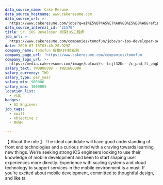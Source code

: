 ```yaml
---
data_source_name: Cake Resume
data_source_hostname: www.cakeresume.com
data_source_url: >-
  https://www.cakeresume.com/jobs?q=ai%E5%B7%A5%E7%A8%8B%E5%B8%AB&refinementList%5Blang_[…]y_type%5D=per_year&range%5Bsalary_range%5D%5Bmin%5D=1000000
data_source_internal_id: '21570'
title: Sr. iOS Developer 資深iOS工程師
job_url: >-
  https://www.cakeresume.com/companies/tomofun/jobs/sr-ios-developer-senior-ios-engineer-b30aa1
date: 2020-07-15T03:40:20.929Z
company_name: Tomofun 寵物AI科技新創
company_page_url: 'https://www.cakeresume.com/companies/tomofun'
company_logo_url: >-
  https://media.cakeresume.com/image/upload/s--Lnjf32Kn--/c_pad,fl_png8,h_200,w_200/v1594890273/ztfrcn5jli33qaw9bpsz.png
salary_text: TWD900000 - TWD1600000
salary_currency: TWD
salary_type: per_year
salary_min: 900000
salary_max: 1600000
location_list:
  - 台北
badges:
  - AI Engineer
job_tags:
  - swift
  - objective c
  - MVVM

---
```


【 About the role 】 The ideal candidate will have good understanding of front end technologies and a curious mind with a craving towards learning new things. We're seeking strong iOS engineers looking to use their knowledge of mobile development and keen to start shaping user experiences more directly. Experience with scaling systems and cloud technology to support services in the mobile environment is a must. If you're excited about mobile development, committed to thoughtful design, and like ta